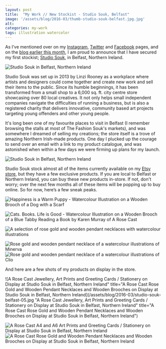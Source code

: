 ```yaml
---
layout: post
title:  "My Work // New Stockist - Studio Souk, Belfast"
image: '/assets/blog/2016-03/thumb-studio-souk-belfast.jpg.jpg'
alt: 
categories: my-work
tags: illustration watercolor
---
```


<!--date:   2016-03-24 12:00:00 +0000-->

<p class="intro">As I’ve mentioned over on my <a href="https://www.instagram.com/arosecast/" title="A Rose Cast on Instagram">Instagram</a>, <a href="https://twitter.com/arosecast" title="A Rose Cast on Twitter">Twitter</a> and <a href="https://www.facebook.com/ARoseCast/" title="A Rose Cast on Facebook">Facebook</a> pages, and on the <a href="/month-in-review/2016/03/01/month-in-review.html">blog earlier this month</a>, I am proud to announce that I have secured my first stockist; <a href="http://www.studiosouk.com" title="Visit the Studio Souk Website">Studio Souk</a>, in Belfast, Northern Ireland.</p>

![Studio Souk in Belfast, Northern Ireland](/assets/blog/2016-03/studio-souk-belfast-01.jpg "Studio Souk in Belfast, Northern Ireland")

Studio Souk was set up in 2013 by Linzi Rooney as a workplace where artists and designers could come together and create new work and sell their items to the public. Since its humble beginnings, it has been transformed from a small shop to a 6,000 sq. ft. city centre store showcasing over 80 local creatives. It not only helps small independent companies navigate the difficulties of running a business, but is also a registered charity that delivers innovative, community based art projects targeting young offenders and other young people.

It's long been one of my favourite places to visit in Belfast (I remember browsing the stalls at most of The Fashion Souk's markets), and was somewhere I dreamed of selling my creations; the store itself is a trove of amazing Northern Irish-made products. One day I plucked up the courage to send over an email with a link to my product catalogue, and was astonished when within a few days we were firming up plans for my launch.

![Studio Souk in Belfast, Northern Ireland](/assets/blog/2016-03/studio-souk-belfast-02.jpg "Studio Souk in Belfast, Northern Ireland")

Studio Souk stock almost all of the items currently available on my [Etsy store](https://www.etsy.com/shop/arosecast), but they have a few exclusive products. If you are local to Belfast or Northern Ireland, you can buy these new products in-store. If not, don't worry; over the next few months all of these items will be popping up to buy online. So for now, here’s a few sneak peaks.

![Happiness is a Warm Puppy - Watercolour Illustration on a Wooden Brooch of a Dog with a Scarf](/assets/blog/2016-03/happiness-is-a-warm-puppy-quote-woden-brooch.jpg "Happiness is a Warm Puppy - Watercolour Illustration on a Wooden Brooch of a Dog with a Scarf")

![Cats. Books. Life is Good - Watercolour Illustration on a Wooden Brooch of a Blue Tabby Reading a Book by Karen Murray of A Rose Cast](/assets/blog/2016-03/wooden-brooch-books-cats-life-is-good06.jpg "Cats. Books. Life is Good - Watercolour Illustration on a Wooden Brooch of a Blue Tabby Reading a Book by Karen Murray of A Rose Cast")

![A selection of rose gold and wooden pendant necklaces with watercolour illustrations](/assets/blog/2016-03/rose-gold-wooden-pendant-necklaces.jpg "A selection of rose gold and wooden pendant necklaces with watercolour illustrations")

<div class="row">
	<div class="col-md-6">
		<img src="/assets/blog/2016-03/minerva-glasses-rose-gold-wooden-necklace.jpg" alt="Rose gold and wooden pendant necklace of a watercolour illustrations of Minerva" title="Rose gold and wooden pendant necklace of a watercolour illustrations of Minerva">
	</div>
	<div class="col-md-6">
		<img src="/assets/blog/2016-03/clio-rose-gold-wooden-necklace.jpg" alt="Rose gold and wooden pendant necklace of a watercolour illustrations of Clio" title="Rose gold and wooden pendant necklace of a watercolour illustrations of Clio">
	</div>
</div>

And here are a few shots of my products on display in the store.

![A Rose Cast Jewellery, Art Prints and Greeting Cards / Stationery on Display at Studio Souk in Belfast, Northern Ireland" title="A Rose Cast Rose Gold and Wooden Pendant Necklaces and Wooden Brooches on Display at Studio Souk in Belfast, Northern Ireland](/assets/blog/2016-03/studio-souk-belfast-05.jpg "A Rose Cast Jewellery, Art Prints and Greeting Cards / Stationery on Display at Studio Souk in Belfast, Northern Ireland" title="A Rose Cast Rose Gold and Wooden Pendant Necklaces and Wooden Brooches on Display at Studio Souk in Belfast, Northern Ireland")

<div class="row">
	<div class="col-md-6">
		<img src="/assets/blog/2016-03/studio-souk-belfast-03.jpg" alt="A Rose Cast A4 and A6 Art Prints and Greeting Cards / Stationery on Display at Studio Souk in Belfast, Northern Ireland" title="A Rose Cast A4 and A6 Art Prints and Greeting Cards / Stationery on Display at Studio Souk in Belfast, Northern Ireland">
	</div>
	<div class="col-md-6">
		<img src="/assets/blog/2016-03/studio-souk-belfast-04.jpg" alt="A Rose Cast Rose Gold and Wooden Pendant Necklaces and Wooden Brooches on Display at Studio Souk in Belfast, Northern Ireland" title="A Rose Cast Rose Gold and Wooden Pendant Necklaces and Wooden Brooches on Display at Studio Souk in Belfast, Northern Ireland">
	</div>
</div>